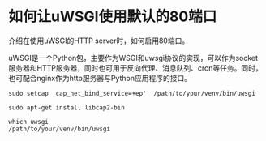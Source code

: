 
# 如何让uWSGI使用默认的80端口

介绍在使用uWSGI的HTTP server时，如何启用80端口。

uWSGI是一个Python包，主要作为WSGI和uwsgi协议的实现，可以作为socket服务器和HTTP服务器，同时也可用于反向代理、消息队列、cron等任务。同时，也可配合nginx作为http服务器与Python应用程序的接口。

    
    
    sudo setcap 'cap_net_bind_service=+ep'  /path/to/your/venv/bin/uwsgi
    
    sudo apt-get install libcap2-bin
    
    which uwsgi
    /path/to/your/venv/bin/uwsgi
